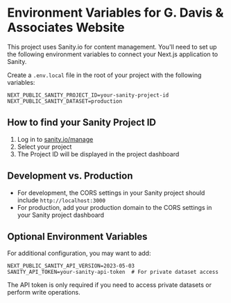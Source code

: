 # Environment Variables for G. Davis & Associates Website

This project uses Sanity.io for content management. You'll need to set up the following environment variables to connect your Next.js application to Sanity.

Create a `.env.local` file in the root of your project with the following variables:

```
NEXT_PUBLIC_SANITY_PROJECT_ID=your-sanity-project-id
NEXT_PUBLIC_SANITY_DATASET=production
```

## How to find your Sanity Project ID

1. Log in to [sanity.io/manage](https://www.sanity.io/manage)
2. Select your project
3. The Project ID will be displayed in the project dashboard

## Development vs. Production

- For development, the CORS settings in your Sanity project should include `http://localhost:3000`
- For production, add your production domain to the CORS settings in your Sanity project dashboard

## Optional Environment Variables

For additional configuration, you may want to add:

```
NEXT_PUBLIC_SANITY_API_VERSION=2023-05-03
SANITY_API_TOKEN=your-sanity-api-token  # For private dataset access
```

The API token is only required if you need to access private datasets or perform write operations.
